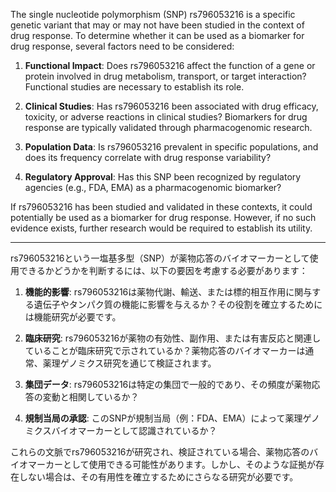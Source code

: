 The single nucleotide polymorphism (SNP) rs796053216 is a specific genetic variant that may or may not have been studied in the context of drug response. To determine whether it can be used as a biomarker for drug response, several factors need to be considered:

1. **Functional Impact**: Does rs796053216 affect the function of a gene or protein involved in drug metabolism, transport, or target interaction? Functional studies are necessary to establish its role.

2. **Clinical Studies**: Has rs796053216 been associated with drug efficacy, toxicity, or adverse reactions in clinical studies? Biomarkers for drug response are typically validated through pharmacogenomic research.

3. **Population Data**: Is rs796053216 prevalent in specific populations, and does its frequency correlate with drug response variability?

4. **Regulatory Approval**: Has this SNP been recognized by regulatory agencies (e.g., FDA, EMA) as a pharmacogenomic biomarker?

If rs796053216 has been studied and validated in these contexts, it could potentially be used as a biomarker for drug response. However, if no such evidence exists, further research would be required to establish its utility.

---

rs796053216という一塩基多型（SNP）が薬物応答のバイオマーカーとして使用できるかどうかを判断するには、以下の要因を考慮する必要があります：

1. **機能的影響**: rs796053216は薬物代謝、輸送、または標的相互作用に関与する遺伝子やタンパク質の機能に影響を与えるか？その役割を確立するためには機能研究が必要です。

2. **臨床研究**: rs796053216が薬物の有効性、副作用、または有害反応と関連していることが臨床研究で示されているか？薬物応答のバイオマーカーは通常、薬理ゲノミクス研究を通じて検証されます。

3. **集団データ**: rs796053216は特定の集団で一般的であり、その頻度が薬物応答の変動と相関しているか？

4. **規制当局の承認**: このSNPが規制当局（例：FDA、EMA）によって薬理ゲノミクスバイオマーカーとして認識されているか？

これらの文脈でrs796053216が研究され、検証されている場合、薬物応答のバイオマーカーとして使用できる可能性があります。しかし、そのような証拠が存在しない場合は、その有用性を確立するためにさらなる研究が必要です。